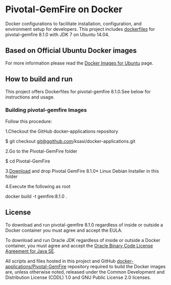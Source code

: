 Pivotal-GemFire on Docker
===============
Docker configurations to facilitate installation, configuration, and environment setup for developers. This project includes [dockerfiles](./) for pivotal-gemfire 8.1.0 with JDK 7 on Ubuntu 14.04.

## Based on Official Ubuntu Docker images
For more information please read the [Docker Images for Ubuntu](https://registry.hub.docker.com/_/ubuntu/) page.

## How to build and run
This project offers Dockerfiles for pivotal-gemfire 8.1.0.See below for instructions and usage.

### Building pivotal-gemfire Images

Follow this procedure:

1.Checkout the GitHub docker-applications repository

$ git checkout git@ggithub.com/ksasi/docker-applications.git

2.Go to the Pivotal-GemFire folder

$ cd Pivotal-GemFire

3.[Download](https://network.pivotal.io/products/pivotal-gemfire) and drop Pivotal GemFire 8.1.0* Linux Debian Installer in this folder

4.Execute the following as root

docker build -t gemfire:8.1.0 .


## License
To download and run pivotal-gemfire 8.1.0 regardless of inside or outside a Docker container you must agree and accept the EULA.

To download and run Oracle JDK regardless of inside or outside a Docker container, you must agree and accept the [Oracle Binary Code License Agreement for Java SE](http://www.oracle.com/technetwork/java/javase/terms/license/index.html).

All scripts and files hosted in this project and GitHub [docker-applications/Pivotal-GemFire](./) repository required to build the Docker images are, unless otherwise noted, released under the Common Development and Distribution License (CDDL) 1.0 and GNU Public License 2.0 licenses.